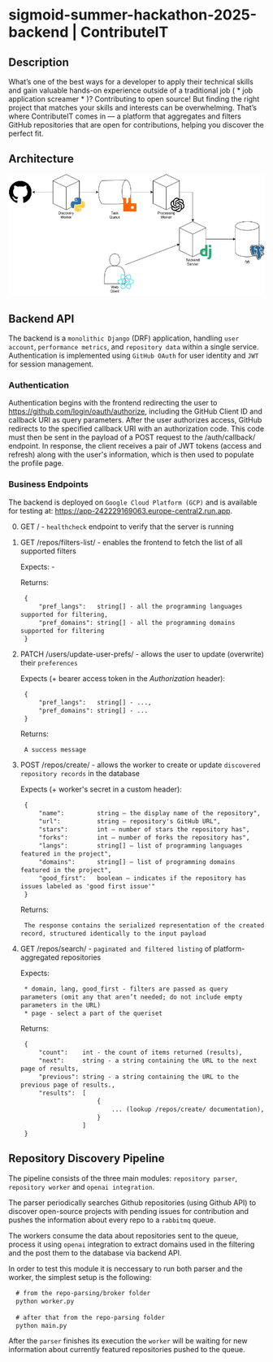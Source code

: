 # sigmoid-summer-hackathon-2025-backend | ContributeIT

## Description

What’s one of the best ways for a developer to apply their technical skills and gain valuable hands-on experience outside of a traditional job ( * job application screamer * )? Contributing to open source!
But finding the right project that matches your skills and interests can be overwhelming. That’s where ContributeIT comes in — a platform that aggregates and filters GitHub repositories that are open for contributions, helping you discover the perfect fit.

## Architecture

![Architecture](./architecture.png)

## Backend API

The backend is a `monolithic Django` (DRF) application, handling `user account`, `performance metrics`, and `repository data` within a single service. Authentication is implemented using `GitHub OAuth` for user identity and `JWT` for session management.

### Authentication

Authentication begins with the frontend redirecting the user to https://github.com/login/oauth/authorize, including the GitHub Client ID and callback URI as query parameters. After the user authorizes access, GitHub redirects to the specified callback URI with an authorization code. This code must then be sent in the payload of a POST request to the /auth/callback/ endpoint. In response, the client receives a pair of JWT tokens (access and refresh) along with the user's information, which is then used to populate the profile page.

### Business Endpoints

The backend is deployed on `Google Cloud Platform (GCP)` and is available for testing at: https://app-242229169063.europe-central2.run.app.

0. GET / - `healthcheck` endpoint to verify that the server is running

1. GET /repos/filters-list/ - enables the frontend to fetch the list of all supported filters

    Expects: -

    Returns:

        {
            "pref_langs":   string[] - all the programming languages supported for filtering,
            "pref_domains": string[] - all the programming domains supported for filtering
        }

2. PATCH /users/update-user-prefs/ - allows the user to update (overwrite) their `preferences`

    Expects (+ bearer access token in the _Authorization_ header):
        
        {
            "pref_langs":   string[] - ...,
            "pref_domains": string[] - ...
        }

    Returns:

        A success message

    

3. POST /repos/create/ - allows the worker to create or update `discovered repository records` in the database

    Expects (+ worker's secret in a custom header):

        {
            "name":         string — the display name of the repository",
            "url":          string — repository's GitHub URL",
            "stars":        int — number of stars the repository has",
            "forks":        int — number of forks the repository has",
            "langs":        string[] — list of programming languages featured in the project",
            "domains":      string[] — list of programming domains featured in the project",
            "good_first":   boolean — indicates if the repository has issues labeled as 'good first issue'"
        }

    Returns:

        The response contains the serialized representation of the created record, structured identically to the input payload

4. GET /repos/search/ - `paginated and filtered listing` of platform-aggregated repositories

    Expects:
        
        * domain, lang, good_first - filters are passed as query parameters (omit any that aren’t needed; do not include empty parameters in the URL)
        * page - select a part of the queriset

    Returns:
        
        {
            "count":    int - the count of items returned (results),
            "next":     string - a string containing the URL to the next page of results,
            "previous": string - a string containing the URL to the previous page of results.,
            "results":  [
                            {
                                ... (lookup /repos/create/ documentation),
                            }
                        ]
        }

## Repository Discovery Pipeline

The pipeline consists of the three main modules: `repository parser`, `repository worker` and `openai integration`. 

The parser periodically searches Github repositories (using Github API) to discover open-source projects with pending issues for contribution and pushes the information about every repo to a `rabbitmq` queue.
 
The workers consume the data about repositories sent to the queue, process it using `openai` integration to extract domains used in the filtering and the post them to the database via backend API. 

In order to test this module it is neccessary to run both parser and the worker, the simplest setup is the following:

```
  # from the repo-parsing/broker folder
  python worker.py

  # after that from the repo-parsing folder
  python main.py
```

After the `parser` finishes its execution the `worker` will be waiting for new information about currently featured repositories pushed to the queue.